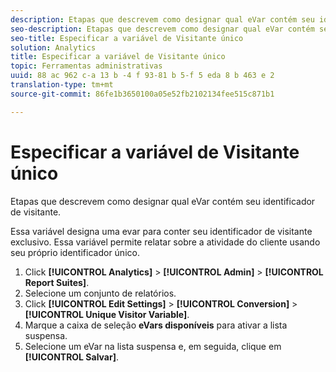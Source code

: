 ```yaml
---
description: Etapas que descrevem como designar qual eVar contém seu identificador de visitante.
seo-description: Etapas que descrevem como designar qual eVar contém seu identificador de visitante.
seo-title: Especificar a variável de Visitante único
solution: Analytics
title: Especificar a variável de Visitante único
topic: Ferramentas administrativas
uuid: 88 ac 962 c-a 13 b -4 f 93-81 b 5-f 5 eda 8 b 463 e 2
translation-type: tm+mt
source-git-commit: 86fe1b3650100a05e52fb2102134fee515c871b1

---
```



# Especificar a variável de Visitante único

Etapas que descrevem como designar qual eVar contém seu identificador de visitante.

Essa variável designa uma evar para conter seu identificador de visitante exclusivo. Essa variável permite relatar sobre a atividade do cliente usando seu próprio identificador único.

1. Click **[!UICONTROL Analytics]** &gt; **[!UICONTROL Admin]** &gt; **[!UICONTROL Report Suites]**.
1. Selecione um conjunto de relatórios.
1. Click **[!UICONTROL Edit Settings]** &gt; **[!UICONTROL Conversion]** &gt; **[!UICONTROL Unique Visitor Variable]**.
1. Marque a caixa de seleção **eVars disponíveis** para ativar a lista suspensa.
1. Selecione um eVar na lista suspensa e, em seguida, clique em **[!UICONTROL Salvar]**.
